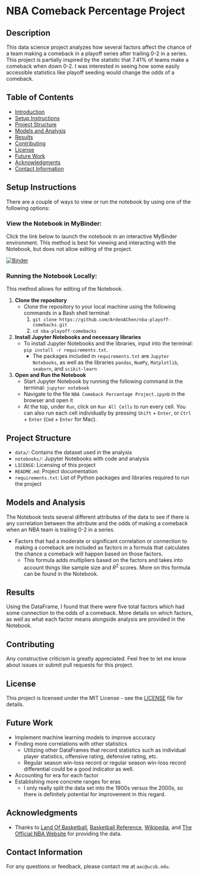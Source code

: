 # NBA Comeback Percentage Project

## Description
This data science project analyzes how several factors affect the chance of a team making a comeback in a playoff series after trailing 0-2 in a series. This project is partially inspired by the statistic that 7.41% of teams make a comeback when down 0-2. I was interested in seeing how some easily accessible statistics like playoff seeding would change the odds of a comeback.

## Table of Contents
* [Introduction](#nba-comeback-percentage-project)
* [Setup Instructions](#setup-instructions)
* [Project Structure](#project-structure)
* [Models and Analysis](#models-and-analysis)
* [Results](#results)
* [Contributing](#contributing)
* [License](#license)
* [Future Work](#future-work)
* [Acknowledgments](#acknowledgments)
* [Contact Information](#contact-information)

## Setup Instructions
There are a couple of ways to view or run the notebook by using one of the following options:

### **View the Notebook in MyBinder**:
Click the link below to launch the notebook in an interactive MyBinder environment. This method is best for viewing and interacting with the Notebook, but does not allow editing of the project.

[![Binder](https://mybinder.org/badge_logo.svg)](https://mybinder.org/v2/gh/ArdenAChen/nba-playoff-comebacks/blob/main/notebooks/NBA%20Comeback%20Percentage%20Project.ipynb)

### **Running the Notebook Locally**:
This method allows for editing of the Notebook.
1. **Clone the repository**
   * Clone the repository to your local machine using the following commands in a Bash shell terminal:
     1. `git clone https://github.com/ArdenAChen/nba-playoff-comebacks.git`
     2. `cd nba-playoff-comebacks`
2. **Install Jupyter Notebooks and necessary libraries**
   * To install Jupyter Notebooks and the libraries, input into the terminal: `pip install -r requirements.txt`.
     * The packages included in `requirements.txt` are `Jupyter Notebooks`, as well as the libraries `pandas`, `NumPy`, `Matplotlib`, `seaborn`, and `scikit-learn`
3. **Open and Run the Notebook**
   * Start Jupyter Notebook by running the following command in the terminal: `jupyter notebook`
   * Navigate to the file `NBA Comeback Percentage Project.ipynb` in the browser and open it
   * At the top, under `Run`, click on `Run All Cells` to run every cell. You can also run each cell individually by pressing `Shift` + `Enter`, or `Ctrl` + `Enter` (`Cmd` + `Enter` for Mac).

## Project Structure
* `data/`: Contains the dataset used in the analysis
* `notebooks/`: Jupyter Notebooks with code and analysis
* `LICENSE`: Licensing of this project
* `README.md`: Project documentation
* `requirements.txt`: List of Python packages and libraries required to run the project

## Models and Analysis
The Notebook tests several different attributes of the data to see if there is any correlation between the attribute and the odds of making a comeback when an NBA team is trailing 0-2 in a series.
* Factors that had a moderate or significant correlation or connection to making a comeback are included as factors in a formula that calculates the chance a comeback will happen based on those factors.
  * This formula adds multipliers based on the factors and takes into account things like sample size and $R^2$ scores. More on this formula can be found in the Notebook.

## Results
Using the DataFrame, I found that there were five total factors which had some connection to the odds of a comeback. More details on which factors, as well as what each factor means alongside analysis are provided in the Notebook.

## Contributing
Any constructive criticism is greatly appreciated. Feel free to let me know about issues or submit pull requests for this project.

## License
This project is licensed under the MIT License - see the [LICENSE](LICENSE) file for details.

## Future Work
* Implement machine learning models to improve accuracy
* Finding more correlations with other statistics
  * Utilizing other DataFrames that record statistics such as individual player statistics, offensive rating, defensive rating, etc.
  * Regular season win-loss record or regular season win-loss record differential could be a good indicator as well.
* Accounting for era for each factor
* Establishing more concrete ranges for eras
  * I only really split the data set into the 1900s versus the 2000s, so there is definitely potential for improvement in this regard.

## Acknowledgments
* Thanks to [Land Of Basketball](https://www.landofbasketball.com/), [Basketball Reference](https://www.basketball-reference.com/), [Wikipedia](https://www.wikipedia.org/), and [The Official NBA Website](https://www.nba.com/) for providing the data.

## Contact Information
For any questions or feedback, please contact me at `aac@ucsb.edu`.
